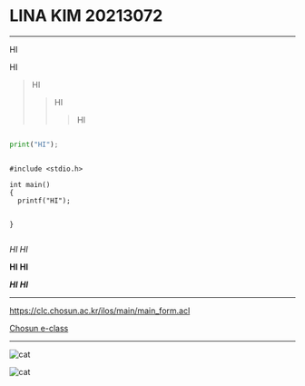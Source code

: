 # LINA KIM 20213072


--- 

HI 

HI

>HI
>>HI
>>>HI

```python

print("HI");
```


```

#include <stdio.h>

int main()
{
  printf("HI");
 

}
 
```

*HI*
_HI_

**HI**
__HI__

***HI***
___HI___


---


<https://clc.chosun.ac.kr/ilos/main/main_form.acl>

[Chosun e-class](https://clc.chosun.ac.kr/ilos/main/main_form.ac)

---

![cat](C:\Users\김린아\Desktop)

![cat](https://user-images.githubusercontent.com/86597790/171844975-329bb35b-a5f5-4c4a-b9d5-d47413808595.jpg)


